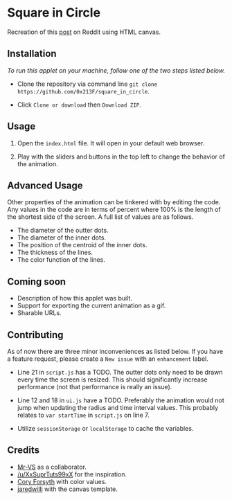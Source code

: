 # Square in Circle

Recreation of this [post](https://www.reddit.com/r/oddlysatisfying/comments/612k6m/i_made_a_square_inside_of_a_circle/) on Reddit using HTML canvas.

## Installation

_To run this applet on your machine, follow one of the two steps listed below._

* Clone the repository via command line `git clone https://github.com/0x213F/square_in_circle`.

* Click `Clone or download` then `Download ZIP`.

## Usage

1. Open the `index.html` file. It will open in your default web browser.

2. Play with the sliders and buttons in the top left to change the behavior of the animation.

## Advanced Usage

Other properties of the animation can be tinkered with by editing the code. Any values in the code are in terms of percent where 100% is the length of the shortest side of the screen. A full list of values are as follows.

* The diameter of the outter dots.
* The diameter of the inner dots.
* The position of the centroid of the inner dots.
* The thickness of the lines.
* The color function of the lines.

## Coming soon

* Description of how this applet was built.
* Support for exporting the current animation as a gif.
* Sharable URLs.

## Contributing

As of now there are three minor inconveniences as listed below. If you have a feature request, please create a `New issue` with an `enhancement` label.

* Line 21 in `script.js` has a TODO. The outter dots only need to be drawn every time the screen is resized. This should significantly increase performance (not that performance is really an issue).

* Line 12 and 18 in `ui.js` have a TODO. Preferably the animation would not jump when updating the radius and time interval values. This probably relates to `var startTime` in `script.js` on line 7.

* Utilize `sessionStorage` or `localStorage` to cache the variables.

## Credits

* [Mr-VS](https://github.com/mr-vs) as a collaborator.
* [/u/XxSuprTuts99xX](https://www.reddit.com/user/XxSuprTuts99xX) for the inspiration.
* [Cory Forsyth](https://medium.com/@bantic) with color values.
* [jaredwilli](http://stackoverflow.com/users/20446/aherrick) with the canvas template.
